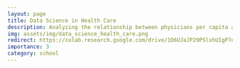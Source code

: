 ```yaml
---
layout: page
title: Data Science in Health Care
description: Analyzing the relationship between physicians per capita and patient outcomes
img: assets/img/data_science_health_care.png
redirect: https://colab.research.google.com/drive/1D6UJaJP29PSlxhUIgP7e4fGJcpcHwvFm?usp=sharing
importance: 3
category: school
---
```

